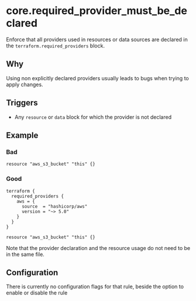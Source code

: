 # core.required_provider_must_be_declared

Enforce that all providers used in resources or data sources are declared in the `terraform.required_providers` block.

## Why

Using non explicitly declared providers usually leads to bugs when trying to apply changes.

## Triggers

- Any `resource` or `data` block for which the provider is not declared

## Example

### Bad

```hcl
resource "aws_s3_bucket" "this" {}
```

### Good

```hcl
terraform {
  required_providers {
    aws = {
      source  = "hashicorp/aws"
      version = "~> 5.0"
    }
  }
}

resource "aws_s3_bucket" "this" {}
```

Note that the provider declaration and the resource usage do not need to be in the same file.

## Configuration

There is currently no configuration flags for that rule, beside the option to enable or disable the rule
